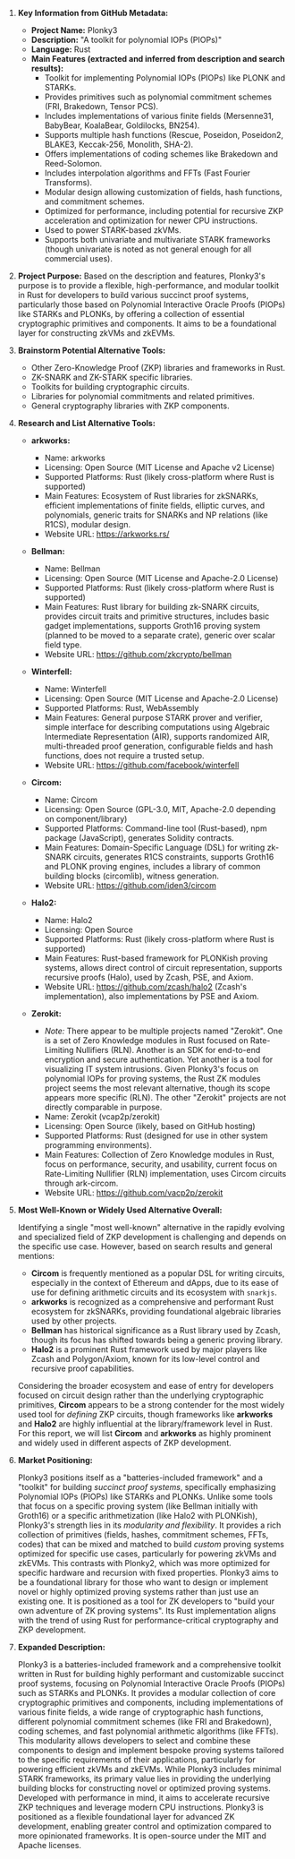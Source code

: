 1.  **Key Information from GitHub Metadata:**
    *   **Project Name:** Plonky3
    *   **Description:** "A toolkit for polynomial IOPs (PIOPs)"
    *   **Language:** Rust
    *   **Main Features (extracted and inferred from description and search results):**
        *   Toolkit for implementing Polynomial IOPs (PIOPs) like PLONK and STARKs.
        *   Provides primitives such as polynomial commitment schemes (FRI, Brakedown, Tensor PCS).
        *   Includes implementations of various finite fields (Mersenne31, BabyBear, KoalaBear, Goldilocks, BN254).
        *   Supports multiple hash functions (Rescue, Poseidon, Poseidon2, BLAKE3, Keccak-256, Monolith, SHA-2).
        *   Offers implementations of coding schemes like Brakedown and Reed-Solomon.
        *   Includes interpolation algorithms and FFTs (Fast Fourier Transforms).
        *   Modular design allowing customization of fields, hash functions, and commitment schemes.
        *   Optimized for performance, including potential for recursive ZKP acceleration and optimization for newer CPU instructions.
        *   Used to power STARK-based zkVMs.
        *   Supports both univariate and multivariate STARK frameworks (though univariate is noted as not general enough for all commercial uses).

2.  **Project Purpose:**
    Based on the description and features, Plonky3's purpose is to provide a flexible, high-performance, and modular toolkit in Rust for developers to build various succinct proof systems, particularly those based on Polynomial Interactive Oracle Proofs (PIOPs) like STARKs and PLONKs, by offering a collection of essential cryptographic primitives and components. It aims to be a foundational layer for constructing zkVMs and zkEVMs.

3.  **Brainstorm Potential Alternative Tools:**
    *   Other Zero-Knowledge Proof (ZKP) libraries and frameworks in Rust.
    *   ZK-SNARK and ZK-STARK specific libraries.
    *   Toolkits for building cryptographic circuits.
    *   Libraries for polynomial commitments and related primitives.
    *   General cryptography libraries with ZKP components.

4.  **Research and List Alternative Tools:**

    *   **arkworks:**
        *   Name: arkworks
        *   Licensing: Open Source (MIT License and Apache v2 License)
        *   Supported Platforms: Rust (likely cross-platform where Rust is supported)
        *   Main Features: Ecosystem of Rust libraries for zkSNARKs, efficient implementations of finite fields, elliptic curves, and polynomials, generic traits for SNARKs and NP relations (like R1CS), modular design.
        *   Website URL: https://arkworks.rs/

    *   **Bellman:**
        *   Name: Bellman
        *   Licensing: Open Source (MIT License and Apache-2.0 License)
        *   Supported Platforms: Rust (likely cross-platform where Rust is supported)
        *   Main Features: Rust library for building zk-SNARK circuits, provides circuit traits and primitive structures, includes basic gadget implementations, supports Groth16 proving system (planned to be moved to a separate crate), generic over scalar field type.
        *   Website URL: https://github.com/zkcrypto/bellman

    *   **Winterfell:**
        *   Name: Winterfell
        *   Licensing: Open Source (MIT License and Apache-2.0 License)
        *   Supported Platforms: Rust, WebAssembly
        *   Main Features: General purpose STARK prover and verifier, simple interface for describing computations using Algebraic Intermediate Representation (AIR), supports randomized AIR, multi-threaded proof generation, configurable fields and hash functions, does not require a trusted setup.
        *   Website URL: https://github.com/facebook/winterfell

    *   **Circom:**
        *   Name: Circom
        *   Licensing: Open Source (GPL-3.0, MIT, Apache-2.0 depending on component/library)
        *   Supported Platforms: Command-line tool (Rust-based), npm package (JavaScript), generates Solidity contracts.
        *   Main Features: Domain-Specific Language (DSL) for writing zk-SNARK circuits, generates R1CS constraints, supports Groth16 and PLONK proving engines, includes a library of common building blocks (circomlib), witness generation.
        *   Website URL: https://github.com/iden3/circom

    *   **Halo2:**
        *   Name: Halo2
        *   Licensing: Open Source
        *   Supported Platforms: Rust (likely cross-platform where Rust is supported)
        *   Main Features: Rust-based framework for PLONKish proving systems, allows direct control of circuit representation, supports recursive proofs (Halo), used by Zcash, PSE, and Axiom.
        *   Website URL: https://github.com/zcash/halo2 (Zcash's implementation), also implementations by PSE and Axiom.

    *   **Zerokit:**
        *   *Note:* There appear to be multiple projects named "Zerokit". One is a set of Zero Knowledge modules in Rust focused on Rate-Limiting Nullifiers (RLN). Another is an SDK for end-to-end encryption and secure authentication. Yet another is a tool for visualizing IT system intrusions. Given Plonky3's focus on polynomial IOPs for proving systems, the Rust ZK modules project seems the most relevant alternative, though its scope appears more specific (RLN). The other "Zerokit" projects are not directly comparable in purpose.
        *   Name: Zerokit (vcap2p/zerokit)
        *   Licensing: Open Source (likely, based on GitHub hosting)
        *   Supported Platforms: Rust (designed for use in other system programming environments).
        *   Main Features: Collection of Zero Knowledge modules in Rust, focus on performance, security, and usability, current focus on Rate-Limiting Nullifier (RLN) implementation, uses Circom circuits through ark-circom.
        *   Website URL: https://github.com/vacp2p/zerokit

5.  **Most Well-Known or Widely Used Alternative Overall:**

    Identifying a single "most well-known" alternative in the rapidly evolving and specialized field of ZKP development is challenging and depends on the specific use case. However, based on search results and general mentions:
    *   **Circom** is frequently mentioned as a popular DSL for writing circuits, especially in the context of Ethereum and dApps, due to its ease of use for defining arithmetic circuits and its ecosystem with `snarkjs`.
    *   **arkworks** is recognized as a comprehensive and performant Rust ecosystem for zkSNARKs, providing foundational algebraic libraries used by other projects.
    *   **Bellman** has historical significance as a Rust library used by Zcash, though its focus has shifted towards being a generic proving library.
    *   **Halo2** is a prominent Rust framework used by major players like Zcash and Polygon/Axiom, known for its low-level control and recursive proof capabilities.

    Considering the broader ecosystem and ease of entry for developers focused on circuit design rather than the underlying cryptographic primitives, **Circom** appears to be a strong contender for the most widely used tool for *defining* ZKP circuits, though frameworks like **arkworks** and **Halo2** are highly influential at the library/framework level in Rust. For this report, we will list **Circom** and **arkworks** as highly prominent and widely used in different aspects of ZKP development.

6.  **Market Positioning:**

    Plonky3 positions itself as a "batteries-included framework" and a "toolkit" for building *succinct proof systems*, specifically emphasizing Polynomial IOPs (PIOPs) like STARKs and PLONKs. Unlike some tools that focus on a specific proving system (like Bellman initially with Groth16) or a specific arithmetization (like Halo2 with PLONKish), Plonky3's strength lies in its *modularity and flexibility*. It provides a rich collection of primitives (fields, hashes, commitment schemes, FFTs, codes) that can be mixed and matched to build *custom* proving systems optimized for specific use cases, particularly for powering zkVMs and zkEVMs. This contrasts with Plonky2, which was more optimized for specific hardware and recursion with fixed properties. Plonky3 aims to be a foundational library for those who want to design or implement novel or highly optimized proving systems rather than just use an existing one. It is positioned as a tool for ZK developers to "build your own adventure of ZK proving systems". Its Rust implementation aligns with the trend of using Rust for performance-critical cryptography and ZKP development.

7.  **Expanded Description:**

    Plonky3 is a batteries-included framework and a comprehensive toolkit written in Rust for building highly performant and customizable succinct proof systems, focusing on Polynomial Interactive Oracle Proofs (PIOPs) such as STARKs and PLONKs. It provides a modular collection of core cryptographic primitives and components, including implementations of various finite fields, a wide range of cryptographic hash functions, different polynomial commitment schemes (like FRI and Brakedown), coding schemes, and fast polynomial arithmetic algorithms (like FFTs). This modularity allows developers to select and combine these components to design and implement bespoke proving systems tailored to the specific requirements of their applications, particularly for powering efficient zkVMs and zkEVMs. While Plonky3 includes minimal STARK frameworks, its primary value lies in providing the underlying building blocks for constructing novel or optimized proving systems. Developed with performance in mind, it aims to accelerate recursive ZKP techniques and leverage modern CPU instructions. Plonky3 is positioned as a flexible foundational layer for advanced ZK development, enabling greater control and optimization compared to more opinionated frameworks. It is open-source under the MIT and Apache licenses.